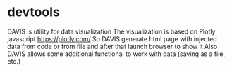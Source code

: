 # devtools
DAVIS is utility for data visualization
The visualization is based on Plotly javascript https://plotly.com/
So DAVIS generate html page with injected data from code
or from file and after that launch browser to show it
Also DAVIS allows some additional functional to work with data (saving as a file, etc.) 
